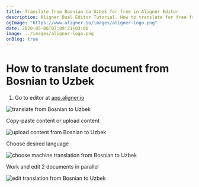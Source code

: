 ```yaml
---
title: Translate from Bosnian to Uzbek for free in Aligner Editor
description: Aligner Dual Editor Tutorial. How to translate for free from Bosnian to Uzbek. Aligner is multilingual document management platform. 
ogImage: "https://www.aligner.io/images/aligner-logo.png"
date: 2020-05-06T07:09:21+03:00
image: ../images/aligner-logo.png
onBlog: true
---
```


# How to translate document from Bosnian to Uzbek

1. Go to editor at [app.aligner.io](https://app.aligner.io "Aligner App web page")

![translate from Bosnian to Uzbek](../aligner-blank-editor.png "translate from Bosnian to Uzbek")

Copy-paste content or upload content

![upload content from Bosnian to Uzbek](../aligner-uploaded-document.png "upload content from Bosnian to Uzbek")

Choose desired language

![choose machine translation from Bosnian to Uzbek](../aligner-language-dropdown.png "choose machine translation from Bosnian to Uzbek")

Work and edit 2 documents in parallel

![edit translation from Bosnian to Uzbek](../aligner-double-sitded-editor.png "edit translation from Bosnian to Uzbek")

